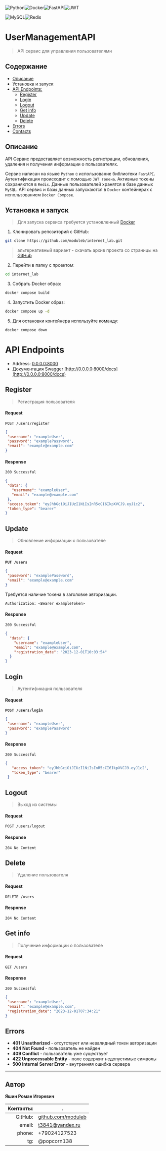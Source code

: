 ![Python](https://img.shields.io/badge/python-3670A0?style=for-the-badge&logo=python&logoColor=ffdd54)![Docker](https://img.shields.io/badge/docker-%230db7ed.svg?style=for-the-badge&logo=docker&logoColor=white)![FastAPI](https://img.shields.io/badge/FastAPI-005571?style=for-the-badge&logo=fastapi)![JWT](https://img.shields.io/badge/JWT-black?style=for-the-badge&logo=JSON%20web%20tokens)

![MySQL](https://img.shields.io/badge/mysql-%2300f.svg?style=for-the-badge&logo=mysql&logoColor=white)![Redis](https://img.shields.io/badge/redis-%23DD0031.svg?style=for-the-badge&logo=redis&logoColor=white)
# UserManagementAPI
>API сервис для управления пользователями

## Содержание
+ [Описание](#description)
+ [Установка и запуск](#install)
+ [API Endpoints:](#api_endpoints)
  + [Register](#register)
  + [Login](#login)
  + [Logout](#logout)
  + [Get info](#get_info)
  + [Update](#update)
  + [Delete](#delete)
+ [Errors](#errors)
+ [Contacts](#contacts)


<a id="description"></a>
## Описание

API Сервис предоставляет возможность регистрации, обновления, удаления и получения информации о пользователях.

Сервис написан на языке `Python` с использование библиотеки `FastAPI`. Аутентификация происходит с помощью `JWT токена`. Активные токены сохраняются в `Redis`. Данные пользователей хранятся в базе данных `MySQL`. API сервис и базы данных запускаются в `Docker` контейнерах с использованием `Docker Compose`.


<a id="install"></a>
## Установка и запуск
>Для запуска сервиса требуется установленный [Docker](https://www.docker.com/get-started/)

1. Клонировать репозиторий с GitHub:

  ```bash
  git clone https://github.com/moduleb/internet_lab.git
  ```
>альтернативный вариант - скачать архив проекта со страницы на [GitHub](https://github.com/moduleb/internet_lab)
2. Перейти в папку с проектом:

  ```bash
  cd internet_lab
  ```
3. Собрать Docker образ:

  ```bash
  docker compose build
  ```
4. Запустить Docker образ:

  ```bash
  docker compose up -d
  ```

5. Для остановки контейнера используйте команду:

  ```bash
  docker compose down
  ```
  
<a id="api_endpoints"></a>
# API Endpoints

 - Address: [0.0.0.0:8000](http://0.0.0.0:8000/users)
 - Документация Swagger [http://0.0.0.0:8000/docs](http://0.0.0.0:8000/docs)

<a id="register"></a>
## Register
>Регистрация пользователя

#### Request

`POST /users/register`

```json
{
 "username": "exampleUser",
 "password": "examplePassword",
 "email": "example@example.com"
}
```

#### Response

`200 Successful`

```json
{
 "data": {
   "username": "exampleUser",
   "email": "example@example.com"
 },
 "access_token": "eyJhbGciOiJIUzI1NiIsInR5cCI6IkpXVCJ9.eyJ1c2",
 "token_type": "bearer"
}
```

<a id="update"></a>
## Update
>Обновление информации о пользователе

#### Request
**`PUT /users`**

```json
{
 "password": "examplePassword",
 "email": "example@example.com"
}
```

Требуется наличие токена в заголовке авторизации.

```
Authorization: <Bearer exampleToken>
```

#### Response

`200 Successful`

```json
{
  "data": {
    "username": "exampleUser",
    "email": "example@example.com",
    "registration_date": "2023-12-01T10:03:54"
  }
}
```

<a id="login"></a>
## Login
>Аутентификация пользователя

#### Request

**`POST /users/login`**

```json
{
 "username": "exampleUser",
 "password": "examplePassword"
}
```

#### Response

`200 Successful`

```json
{
   "access_token": "eyJhbGciOiJIUzI1NiIsInR5cCI6IkpXVCJ9.eyJ1c2",
   "token_type": "bearer"
 }
```
<a id="logout"></a>
## Logout
>Выход из системы

#### Request

`POST /users/logout`

#### Response

`204 No Content`

## Delete
>Удаление пользователя

#### Request

`DELETE /users`

#### Response

`204 No Content`

<a id="get_info"></a>
## Get info
>Получение информации о пользователе

#### Request

`GET /users`

#### Response

`200 Successful`

```json
{
 "username": "exampleUser",
 "email": "example@example.com",
 "registration_date": "2023-12-01T07:34:21"
}
```
<a id="errors"></a>
## Errors

- **401 Unauthorized** - отсутствует или невалидный токен авторизации
- **404 Not Found** - пользователь не найден
- **409 Conflict** - пользователь уже существует
- **422 Unprocessable Entity** - поле содержит недопустимые символы
- **500 Internal Server Error** - внутренняя ошибка сервера

---
<a id="contacts"></a>
## Автор

**Яшин Роман Игоревич**

Контакты: | .
----------:| -----------
GitHub: | [github.com/moduleb](https://github.com/moduleb)
email: | t3841@yandex.ru
phone: | +79024127523
tg: | @popcorn138

